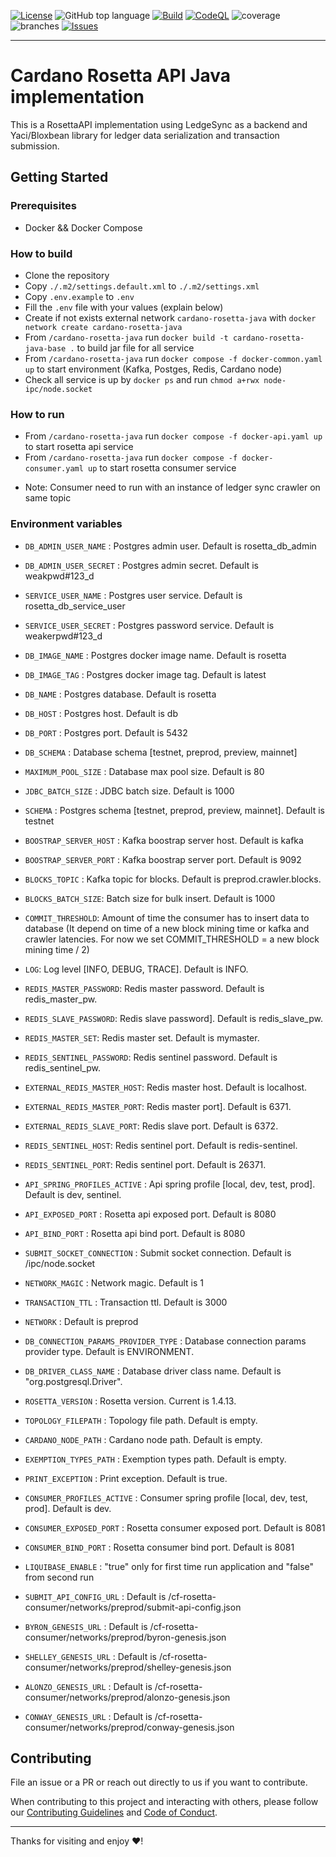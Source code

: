 [![License](https://img.shields.io/github/license/cardano-foundation/cf-metadata-server)](https://github.com/cardano-foundation/cardano-rosetta-java/blob/main/LICENSE)
![GitHub top language](https://img.shields.io/github/languages/top/cardano-foundation/cardano-rosetta-java)
[![Build](https://github.com/cardano-foundation/cardano-rosetta-java/actions/workflows/main.yaml/badge.svg)](https://github.com/cardano-foundation/cardano-rosetta-java/actions/workflows/main.yaml)
[![CodeQL](https://github.com/cardano-foundation/cardano-rosetta-java/actions/workflows/codeql.yaml/badge.svg)](https://github.com/cardano-foundation/cardano-rosetta-java/actions/workflows/codeql.yaml)
![coverage](https://github.com/cardano-foundation/cardano-rosetta-java/blob/badges/jacoco.svg)
![branches](https://github.com/cardano-foundation/cardano-rosetta-java/blob/badges/branches.svg)
[![Issues](https://img.shields.io/github/issues/cardano-foundation/cardano-rosetta-java)](https://github.com/cardano-foundation/cardano-rosetta-java/issues)

---

# Cardano Rosetta API Java implementation
This is a RosettaAPI implementation using LedgeSync as a backend and Yaci/Bloxbean library for ledger data serialization and transaction submission.

## Getting Started

### Prerequisites

- Docker && Docker Compose

### How to build

- Clone the repository
- Copy `./.m2/settings.default.xml` to `./.m2/settings.xml`
- Copy `.env.example`  to `.env`
- Fill the `.env` file with your values (explain below)
- Create if not exists external network `cardano-rosetta-java` with `docker network create cardano-rosetta-java`
- From `/cardano-rosetta-java` run `docker build -t cardano-rosetta-java-base .` to build jar file for all service
- From `/cardano-rosetta-java` run `docker compose -f docker-common.yaml up` to start environment (Kafka, Postges, Redis, Cardano node)
- Check all service is up by `docker ps` and run `chmod a+rwx node-ipc/node.socket`

### How to run
- From `/cardano-rosetta-java` run `docker compose -f docker-api.yaml up` to start rosetta api service
- From `/cardano-rosetta-java` run `docker compose -f docker-consumer.yaml up` to start rosetta consumer service
* Note: Consumer need to run with an instance of ledger sync crawler on same topic
### Environment variables

- `DB_ADMIN_USER_NAME` : Postgres admin user. Default is rosetta_db_admin
- `DB_ADMIN_USER_SECRET` : Postgres admin secret. Default is weakpwd#123_d
- `SERVICE_USER_NAME` : Postgres user service. Default is rosetta_db_service_user
- `SERVICE_USER_SECRET` : Postgres password service. Default is weakerpwd#123_d

- `DB_IMAGE_NAME` : Postgres docker image name. Default is rosetta
- `DB_IMAGE_TAG` : Postgres docker image tag. Default is latest
- `DB_NAME` : Postgres database. Default is rosetta
- `DB_HOST` : Postgres host. Default is db
- `DB_PORT` : Postgres port. Default is 5432
- `DB_SCHEMA` : Database schema [testnet, preprod, preview, mainnet]
- `MAXIMUM_POOL_SIZE` : Database max pool size. Default is 80
- `JDBC_BATCH_SIZE` : JDBC batch size. Default is 1000
- `SCHEMA` : Postgres schema [testnet, preprod, preview, mainnet]. Default is testnet

- `BOOSTRAP_SERVER_HOST` : Kafka boostrap server host. Default is kafka
- `BOOSTRAP_SERVER_PORT` : Kafka boostrap server port. Default is 9092

- `BLOCKS_TOPIC` : Kafka topic for blocks. Default is preprod.crawler.blocks.
- `BLOCKS_BATCH_SIZE`: Batch size for bulk insert. Default is 1000
- `COMMIT_THRESHOLD`: Amount of time the consumer has to insert data to database (It depend on time of a new block mining time or kafka and crawler latencies. For now we set COMMIT_THRESHOLD = a new block mining time / 2)

- `LOG`: Log level [INFO, DEBUG, TRACE]. Default is INFO.

- `REDIS_MASTER_PASSWORD`: Redis master password. Default is redis_master_pw.
- `REDIS_SLAVE_PASSWORD`: Redis slave password]. Default is redis_slave_pw.
- `REDIS_MASTER_SET`: Redis master set. Default is mymaster.
- `REDIS_SENTINEL_PASSWORD`: Redis sentinel password. Default is redis_sentinel_pw.

- `EXTERNAL_REDIS_MASTER_HOST`: Redis master host. Default is localhost.
- `EXTERNAL_REDIS_MASTER_PORT`: Redis master port]. Default is 6371.
- `EXTERNAL_REDIS_SLAVE_PORT`: Redis slave port. Default is 6372.
- `REDIS_SENTINEL_HOST`: Redis sentinel port. Default is redis-sentinel.
- `REDIS_SENTINEL_PORT`: Redis sentinel port. Default is 26371.

- `API_SPRING_PROFILES_ACTIVE` : Api spring profile [local, dev, test, prod]. Default is dev, sentinel.
- `API_EXPOSED_PORT` : Rosetta api exposed port. Default is 8080
- `API_BIND_PORT` : Rosetta api bind port. Default is 8080
- `SUBMIT_SOCKET_CONNECTION` : Submit socket connection. Default is /ipc/node.socket
- `NETWORK_MAGIC` : Network magic. Default is 1
- `TRANSACTION_TTL` : Transaction ttl. Default is 3000
- `NETWORK` : Default is preprod

- `DB_CONNECTION_PARAMS_PROVIDER_TYPE` : Database connection params provider type. Default is ENVIRONMENT.
- `DB_DRIVER_CLASS_NAME` : Database driver class name. Default is "org.postgresql.Driver".

- `ROSETTA_VERSION` : Rosetta version. Current is 1.4.13.
- `TOPOLOGY_FILEPATH` : Topology file path. Default is empty.
- `CARDANO_NODE_PATH` : Cardano node path. Default is empty.
- `EXEMPTION_TYPES_PATH` : Exemption types path. Default is empty.

- `PRINT_EXCEPTION` : Print exception. Default is true.

- `CONSUMER_PROFILES_ACTIVE` : Consumer spring profile [local, dev, test, prod]. Default is dev.
- `CONSUMER_EXPOSED_PORT` : Rosetta consumer exposed port. Default is 8081
- `CONSUMER_BIND_PORT` : Rosetta consumer bind port. Default is 8081
- `LIQUIBASE_ENABLE` : "true" only for first time run application and "false" from second run 

- `SUBMIT_API_CONFIG_URL` : Default is /cf-rosetta-consumer/networks/preprod/submit-api-config.json
- `BYRON_GENESIS_URL` : Default is /cf-rosetta-consumer/networks/preprod/byron-genesis.json
- `SHELLEY_GENESIS_URL` : Default is /cf-rosetta-consumer/networks/preprod/shelley-genesis.json
- `ALONZO_GENESIS_URL` : Default is /cf-rosetta-consumer/networks/preprod/alonzo-genesis.json
- `CONWAY_GENESIS_URL` : Default is /cf-rosetta-consumer/networks/preprod/conway-genesis.json

## Contributing

File an issue or a PR or reach out directly to us if you want to contribute.

When contributing to this project and interacting with others, please follow our [Contributing Guidelines](./CONTRIBUTING.md) and [Code of Conduct](./CODE-OF-CONDUCT.md).

---

Thanks for visiting and enjoy :heart:!

